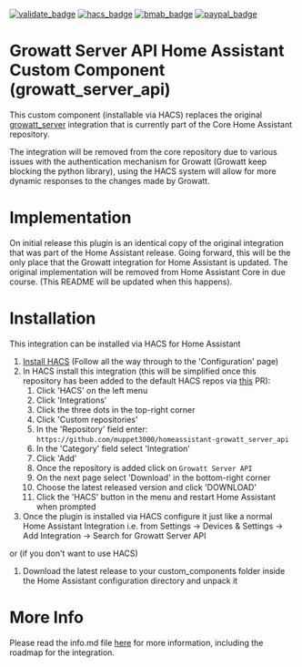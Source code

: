 [![validate_badge](https://github.com/muppet3000/homeassistant-growatt_server_api/actions/workflows/validate.yml/badge.svg)](https://github.com/muppet3000/homeassistant-growatt_server_api/actions)
[![hacs_badge](https://img.shields.io/badge/HACS-Default-41BDF5.svg?logo=homeassistantcommunitystore)](https://github.com/hacs/integration)
[![bmab_badge](https://img.shields.io/badge/Buy_Me-A_Beer-FFDD00.svg?logo=buymeacoffee)](https://www.buymeacoffee.com/muppet3000)
[![paypal_badge](https://img.shields.io/badge/PayPal-Beer_Fund-blue.svg?&logo=paypal)](https://www.paypal.com/paypalme/muppet3000)

# Growatt Server API Home Assistant Custom Component (growatt_server_api)
This custom component (installable via HACS) replaces the original [growatt_server](https://www.home-assistant.io/integrations/growatt_server/) integration that is currently part of the Core Home Assistant repository.

The integration will be removed from the core repository due to various issues with the authentication mechanism for Growatt (Growatt keep blocking the python library), using the HACS system will allow for more dynamic responses to the changes made by Growatt.

# Implementation
On initial release this plugin is an identical copy of the original integration that was part of the Home Assistant release. Going forward, this will be the only place that the Growatt integration for Home Assistant is updated. The original implementation will be removed from Home Assistant Core in due course. (This README will be updated when this happens).

# Installation
This integration can be installed via HACS for Home Assistant
1. [Install HACS](https://hacs.xyz/docs/setup/prerequisites) (Follow all the way through to the 'Configuration' page)
1. In HACS install this integration (this will be simplified once this repository has been added to the default HACS repos via [this](https://github.com/hacs/default/pull/1660) PR):
    1. Click 'HACS' on the left menu
    1. Click 'Integrations'
       <!-- DELETE THIS SECTION ONCE AVAILABLE IN THE DEFAULT REPOS -->
    1. Click the three dots in the top-right corner
    1. Click 'Custom repositories'
    1. In the 'Repository' field enter: `https://github.com/muppet3000/homeassistant-growatt_server_api`
    1. In the 'Category' field select 'Integration'
    1. Click 'Add'
    1. Once the repository is added click on `Growatt Server API`
    1. On the next page select 'Download' in the bottom-right corner
    1. Choose the latest released version and click 'DOWNLOAD'
    1. Click the 'HACS' button in the menu and restart Home Assistant when prompted
    <!-- THIS WILL WORK WHEN IT'S IN THE DEFAULT REPOS
    1. Click 'Explore & Download Repositories'
    1. Search for 'Growatt Server HACS' & click it
    1. Click 'Download' and follow on-screen instructions
    -->
1. Once the plugin is installed via HACS configure it just like a normal Home Assistant Integration i.e. from Settings -> Devices & Settings -> Add Integration -> Search for Growatt Server API

or (if you don't want to use HACS)

1. Download the latest release to your custom_components folder inside the Home Assistant configuration directory and unpack it

# More Info
Please read the info.md file [here](https://github.com/muppet3000/homeassistant-growatt_server_api/blob/main/info.md) for more information, including the roadmap for the integration.

